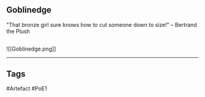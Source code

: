 ## Goblinedge
"That bronze girl sure knows how to cut someone down to size!"
– Bertrand the Plush
##
![[Goblinedge.png]]

---
## Tags
#Artefact
#PoE1